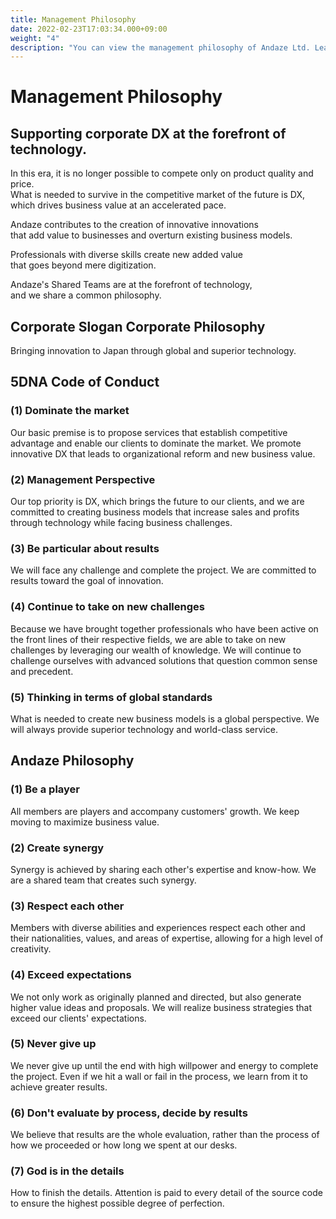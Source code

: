 ```yaml
---
title: Management Philosophy
date: 2022-02-23T17:03:34.000+09:00
weight: "4"
description: "You can view the management philosophy of Andaze Ltd. Learn about our Corporate Philosophy, 5DNA Code of Conduct, and Andaze Philosophy."
---
```

# Management Philosophy



## Supporting corporate DX at the forefront of technology.

In this era, it is no longer possible to compete only on product quality and price.  
What is needed to survive in the competitive market of the future is DX,  
which drives business value at an accelerated pace.

Andaze contributes to the creation of innovative innovations  
that add value to businesses and overturn existing business models.

Professionals with diverse skills create new added value  
that goes beyond mere digitization.

Andaze's Shared Teams are at the forefront of technology,  
and we share a common philosophy.



## Corporate Slogan Corporate Philosophy

<font class="font-bold text-xl">Bringing innovation to Japan through global and superior technology.</font>



## 5DNA Code of Conduct



### (1)	Dominate the market

Our basic premise is to propose services that establish competitive advantage and enable our clients to dominate the market. We promote innovative DX that leads to organizational reform and new business value.



### (2)	Management Perspective

Our top priority is DX, which brings the future to our clients, and we are committed to creating business models that increase sales and profits through technology while facing business challenges.



### (3)	Be particular about results

We will face any challenge and complete the project. We are committed to results toward the goal of innovation.



### (4)	Continue to take on new challenges

Because we have brought together professionals who have been active on the front lines of their respective fields, we are able to take on new challenges by leveraging our wealth of knowledge. We will continue to challenge ourselves with advanced solutions that question common sense and precedent.



### (5)	Thinking in terms of global standards

What is needed to create new business models is a global perspective. We will always provide superior technology and world-class service.



## Andaze Philosophy



### (1)	Be a player

All members are players and accompany customers' growth. We keep moving to maximize business value.



### (2)	Create synergy

Synergy is achieved by sharing each other's expertise and know-how. We are a shared team that creates such synergy.



### (3)	Respect each other

Members with diverse abilities and experiences respect each other and their nationalities, values, and areas of expertise, allowing for a high level of creativity.



### (4)	Exceed expectations

We not only work as originally planned and directed, but also generate higher value ideas and proposals. We will realize business strategies that exceed our clients' expectations.



### (5)	Never give up

We never give up until the end with high willpower and energy to complete the project. Even if we hit a wall or fail in the process, we learn from it to achieve greater results.



### (6)	Don't evaluate by process, decide by results

We believe that results are the whole evaluation, rather than the process of how we proceeded or how long we spent at our desks.



### (7)	God is in the details

How to finish the details. Attention is paid to every detail of the source code to ensure the highest possible degree of perfection.